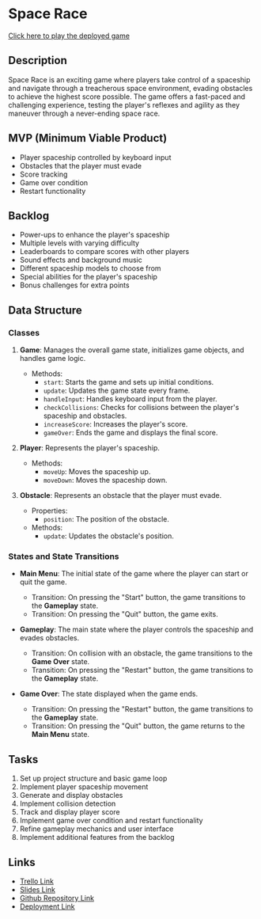 # Space Race

[Click here to play the deployed game](#)

## Description

Space Race is an exciting game where players take control of a spaceship and navigate through a treacherous space environment, evading obstacles to achieve the highest score possible. The game offers a fast-paced and challenging experience, testing the player's reflexes and agility as they maneuver through a never-ending space race.

## MVP (Minimum Viable Product)

- Player spaceship controlled by keyboard input
- Obstacles that the player must evade
- Score tracking
- Game over condition
- Restart functionality

## Backlog

- Power-ups to enhance the player's spaceship
- Multiple levels with varying difficulty
- Leaderboards to compare scores with other players
- Sound effects and background music
- Different spaceship models to choose from
- Special abilities for the player's spaceship
- Bonus challenges for extra points

## Data Structure

### Classes

1. **Game**: Manages the overall game state, initializes game objects, and handles game logic.

   - Methods:
     - `start`: Starts the game and sets up initial conditions.
     - `update`: Updates the game state every frame.
     - `handleInput`: Handles keyboard input from the player.
     - `checkCollisions`: Checks for collisions between the player's spaceship and obstacles.
     - `increaseScore`: Increases the player's score.
     - `gameOver`: Ends the game and displays the final score.

2. **Player**: Represents the player's spaceship.

   - Methods:
     - `moveUp`: Moves the spaceship up.
     - `moveDown`: Moves the spaceship down.

3. **Obstacle**: Represents an obstacle that the player must evade.
   - Properties:
     - `position`: The position of the obstacle.
   - Methods:
     - `update`: Updates the obstacle's position.

### States and State Transitions

- **Main Menu**: The initial state of the game where the player can start or quit the game.

  - Transition: On pressing the "Start" button, the game transitions to the **Gameplay** state.
  - Transition: On pressing the "Quit" button, the game exits.

- **Gameplay**: The main state where the player controls the spaceship and evades obstacles.

  - Transition: On collision with an obstacle, the game transitions to the **Game Over** state.
  - Transition: On pressing the "Restart" button, the game transitions to the **Gameplay** state.

- **Game Over**: The state displayed when the game ends.
  - Transition: On pressing the "Restart" button, the game transitions to the **Gameplay** state.
  - Transition: On pressing the "Quit" button, the game returns to the **Main Menu** state.

## Tasks

1. Set up project structure and basic game loop
2. Implement player spaceship movement
3. Generate and display obstacles
4. Implement collision detection
5. Track and display player score
6. Implement game over condition and restart functionality
7. Refine gameplay mechanics and user interface
8. Implement additional features from the backlog

## Links

- [Trello Link](#)
- [Slides Link](#)
- [Github Repository Link](#)
- [Deployment Link](#)
